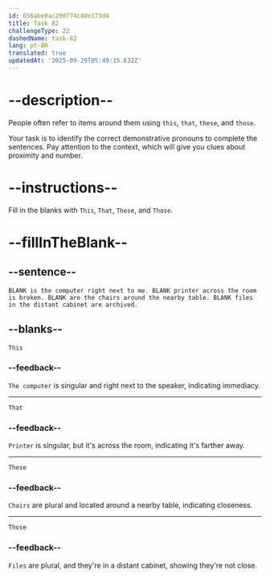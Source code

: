 ```yaml
---
id: 656abe0ac290774c4de173d4
title: Task 82
challengeType: 22
dashedName: task-82
lang: pt-BR
translated: true
updatedAt: '2025-09-29T05:49:15.632Z'
---
```


# --description--

People often refer to items around them using `this`, `that`, `these`, and `those`.

Your task is to identify the correct demonstrative pronouns to complete the sentences. Pay attention to the context, which will give you clues about proximity and number.

# --instructions--

Fill in the blanks with `This`, `That`, `These`, and `Those`.

# --fillInTheBlank--

## --sentence--

`BLANK is the computer right next to me. BLANK printer across the room is broken. BLANK are the chairs around the nearby table. BLANK files in the distant cabinet are archived.`

## --blanks--

`This`

### --feedback--

`The computer` is singular and right next to the speaker, indicating immediacy.

---

`That`

### --feedback--

`Printer` is singular, but it's across the room, indicating it's farther away.

---

`These`

### --feedback--

`Chairs` are plural and located around a nearby table, indicating closeness.

---

`Those`

### --feedback--

`Files` are plural, and they're in a distant cabinet, showing they're not close.
